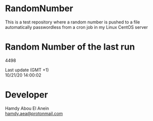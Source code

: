 # RandomNumber    
This is a test repository where a random number is pushed to a file automatically passwordless from a cron job in my Linux CentOS server    
# Random Number of the last run   
4498
      
Last update (GMT +1)    
10/21/20 14:00:02
# Developer    
Hamdy Abou El Anein   
hamdy.aea@protonmail.com
